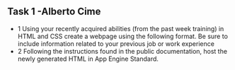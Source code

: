 <!-- ABOUT THE PROJECT -->
## Task 1 -Alberto Cime


* 1 Using your recently acquired abilities (from the past week training) in HTML and CSS create a webpage 
using the following format. Be sure to include information related to your previous job or work 
experience
* 2 Following the instructions found in the public documentation, host the newly generated HTML in App 
Engine Standard.







